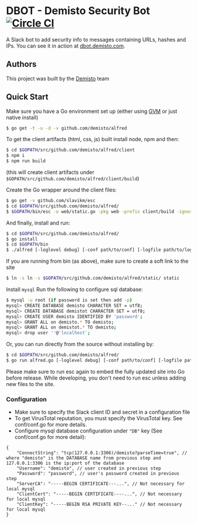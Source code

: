 # DBOT - Demisto Security Bot [![Circle CI](https://circleci.com/gh/demisto/alfred/tree/master.svg?style=svg&circle-token=298d2e89802eaed2e8972abe83baac50d9ee5224)](https://circleci.com/gh/demisto/alfred/tree/master)

A Slack bot to add security info to messages containing URLs, hashes and IPs. You can see it in action at [dbot.demisto.com](https://dbot.demisto.com).

## Authors
This project was built by the [Demisto](https://www.demisto.com) team

## Quick Start

Make sure you have a Go environment set up (either using [GVM](https://github.com/moovweb/gvm/) or just native install)

```sh
$ go get -t -u -d -v github.com/demisto/alfred
```

To get the client artifacts (html, css, js) built install node, npm and then:
```sh
$ cd $GOPATH/src/github.com/demisto/alfred/client
$ npm i
$ npm run build
```
(this will create client artifacts under `$GOPATH/src/github.com/demisto/alfred/client/build`)

Create the Go wrapper around the client files:

```sh
$ go get -v github.com/slavikm/esc
$ cd $GOPATH/src/github.com/demisto/alfred/
$ $GOPATH/bin/esc -o web/static.go -pkg web -prefix client/build -ignore \\.DS_Store client/build
```

And finally, install and run:

```sh
$ cd $GOPATH/src/github.com/demisto/alfred/
$ go install
$ cd $GOPATH/bin
$ ./alfred [-loglevel debug] [-conf path/to/conf] [-logfile path/to/log]
```

If you are running from bin (as above), make sure to create a soft link to the site
```sh
$ ln -s ln -s $GOPATH/src/github.com/demisto/alfred/static/ static
```

Install `mysql`
Run the following to configure sql database:
```sh
$ mysql -u root (if password is set then add -p)
mysql> CREATE DATABASE demisto CHARACTER SET = utf8;
mysql> CREATE DATABASE demistot CHARACTER SET = utf8;
mysql> CREATE USER demisto IDENTIFIED BY 'password';
mysql> GRANT ALL on demisto.* TO demisto;
mysql> GRANT ALL on demistot.* TO demisto;
mysql> drop user ''@'localhost';
```


Or, you can run directly from the source without installing by:
```sh
$ cd $GOPATH/src/github.com/demisto/alfred/
$ go run alfred.go [-loglevel debug] [-conf path/to/conf] [-logfile path/to/log]
```

Please make sure to run esc again to embed the fully updated site into Go before release.
While developing, you don't need to run esc unless adding new files to the site.

### Configuration
- Make sure to specify the Slack client ID and secret in a configuration file
- To get VirusTotal reputation, you must specify the VirusTotal key. See conf/conf.go for more details.
- Configure mysql database configuration under `"DB"` key (See conf/conf.go for more detail):
```
{
    "ConnectString": "tcp(127.0.0.1:3306)/demisto?parseTime=true", // where "demisto" is the DATABASE name from previous step and 127.0.0.1:3306 is the ip:port of the database
    "Username": "demisto", // user created in previous step
    "Password": "password", // user's password created in previous step
    "ServerCA": "-----BEGIN CERTIFICATE---...", // Not necessary for local mysql
    "ClientCert": "-----BEGIN CERTIFICATE----...", // Not necessary for local mysql
    "ClientKey": "-----BEGIN RSA PRIVATE KEY--..." // Not necessary for local mysql
}
```

